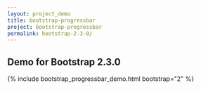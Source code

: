 ```yaml
---
layout: project_demo
title: bootstrap-progressbar
project: bootstrap-progressbar
permalink: bootstrap-2-3-0/
---
```


<script type="text/javascript">
    loadCSS("{{ page.url }}../css/bootstrap-progressbar-2.3.0.css")
</script>

<h2 class="text-center">Demo for Bootstrap 2.3.0</h2>

{% include bootstrap_progressbar_demo.html bootstrap="2" %}
